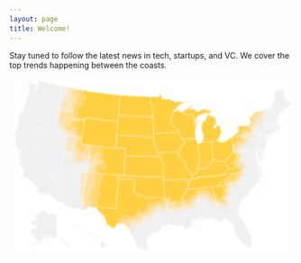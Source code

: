 ```yaml
---
layout: page
title: Welcome!
---
```


Stay tuned to follow the latest news in tech, startups, and VC. We cover the top trends happening between the coasts.

![Heartland](/img/heartland.PNG)
